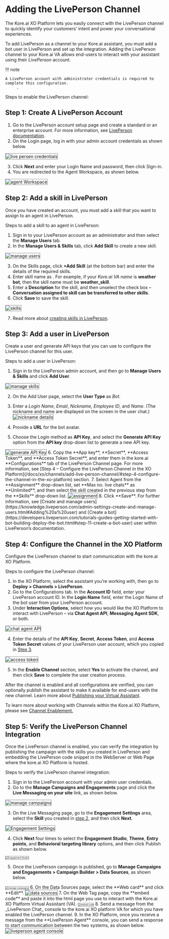# **Adding the LivePerson Channel**

The Kore.ai XO Platform lets you easily connect with the LivePerson channel to quickly identify your customers’ intent and power your conversational experiences.

To add LivePerson as a channel to your Kore.ai assistant, you must add a bot user in LivePerson and set up the integration. Adding the LivePerson channel to your Kore.ai VA allows end-users to interact with your assistant using their _LivePerson_ account.

!!! note

    A LivePerson account with administrator credentials is required to complete this configuration.
         .

Steps to enable the LivePerson channel:


## Step 1: Create A LivePerson Account


1. Go to the LivePerson account setup page and create a standard or an enterprise account. For more information, see [LivePerson documentation](https://developers.liveperson.com/get-started-with-automation.html#access-the-conversational-ai-applications).
2. On the Login page, log in with your admin account credentials as shown below.
<img src="./images/liveperson_channel1.png" alt="live persen credentials" title="live persen credentials" style="border: 1px solid gray;">

3. Click **Next** and enter your Login Name and password, then click Sign-in.
4. You are redirected to the Agent Workspace, as shown below.
<img src="./images/liveperson_channel2.png" alt="agent Workspace" title="agent Workspace" style="border: 1px solid gray;">


## Step 2: Add a skill in LivePerson

Once you have created an account, you must add a skill that you want to assign to an agent in LivePerson.

Steps to add a skill to an agent in LivePerson:


1. Sign in to your LivePerson account as an administrator and then select the **Manage Users** tab.
2. In the **Manage Users & Skills** tab, click **Add Skill** to create a new skill.
<img src="./images/liveperson_channel3.png" alt="manage users" title="manage users" style="border: 1px solid gray;">

3. On the Skills page, click **+Add Skill** (at the bottom bar) and enter the details of the required skills.
4. Enter skill name as . For example, if your _Kore.ai VA name_ is **weather bot**, then the skill name must be **weather_skill**.
5. Enter a **Description** for the skill, and then unselect the check box – **Conversation assigned to skill can be transferred to other skills**.
6. Click **Save** to save the skill.
<img src="./images/liveperson_channel4.png" alt="skills" title="skills" style="border: 1px solid gray;">

7. Read more about [creating skills in LivePerson](https://knowledge.liveperson.com/admin-settings-skills-groups-connect-visitors-to-agents-by-skills.html/).


## Step 3: Add a user in LivePerson

Create a user and generate API keys that you can use to configure the LivePerson channel for this user.

Steps to add a user in LivePerson:


1. Sign in to the LivePerson admin account, and then go to **Manage Users & Skills** and click **Add User**.
<img src="./images/liveperson_channel4.png" alt="manage skills" title="manage skills" style="border: 1px solid gray;">

2. On the Add User page, select the **User Type** as _Bot_.
3. Enter a _Login Name_, _Email_, _Nickname_, _Employee ID_, and _Name_. (The nickname and name are displayed on the screen in the user chat.) <img src="./images/liveperson_channel5.png" alt="nickname details" title="nickname details" style="border: 1px solid gray;">

4. Provide a **URL** for the bot avatar.
5. Choose the Login method as **API Key**, and select the **Generate API Key** option from the **API key** drop-down list to generate a new API key.
<img src="./images/liveperson_channel6.png" alt="generate API Key" title="generate API Key" style="border: 1px solid gray;">
6. Copy the **App key**, **Secret**, **Access Token**, and **Access Token Secret**, and enter them in the kore.ai **Configurations** tab of the LivePerson Channel page. For more information, see [Step 4 – Configure the LivePerson Channel in the XO Platform](/docs/xo/channels/add-live-person-channel/#step-4-configure-the-channel-in-the-xo-platform) section.
7. Select Agent from the **Assignment** drop-down list, set **Max no. live chats** as **Unlimited**, and then select the skill created in the previous step from the **Skills** drop-down list.
<img src="./images/liveperson_channel7.png" alt="assignment" title="assignment" style="border: 1px solid gray;">
8. Click **Save**. For further information, see [Create and manage users](https://knowledge.liveperson.com/admin-settings-create-and-manage-users.html#Adding%20a%20user) and [Create a bot](https://developers.liveperson.com/tutorials-guides-getting-started-with-bot-building-deploy-the-bot.html#step-11-create-a-bot-user) user within LivePerson’s documentation.


## Step 4: Configure the Channel in the XO Platform

Configure the LivePerson channel to start communication with the kore.ai XO Platform.

Steps to configure the LivePerson channel:


1. In the XO Platform, select the assistant you’re working with, then go to **Deploy > Channels > LivePerson**.
2. Go to the Configurations tab. In the **Account ID** field, enter your LivePerson account ID.
In the **Login Name** field, enter the Login Name of the bot user from your LivePerson account.
3. Under **Interaction Options**, select how you would like the XO Platform to interact with LivePerson – via **Chat Agent API**, **Messaging Agent SDK**, or both.
<img src="./images/liveperson_channel8.png" alt="chat agent API " title="chat agent API" style="border: 1px solid gray;">

4. Enter the details of the **API Key**, **Secret**, **Access Token**, and **Access Token Secret** values of your LivePerson user account, which you copied in [Step 3](/docs/xo/channels/add-live-person-channel/#step-3-add-a-user-in-liveperson).
<img src="./images/liveperson_channel9.png" alt="access token" title="access token" style="border: 1px solid gray;">

5. In the **Enable Channel** section, select **Yes** to activate the channel, and then click **Save** to complete the user creation process.

After the channel is enabled and all configurations are verified, you can optionally publish the assistant to make it available for end-users with the new channel. Learn more about [Publishing your Virtual Assistant](https://developer.kore.ai/docs/bots/publish/publishing-bot/).

To learn more about working with Channels within the Kore.ai XO Platform, please see [Channel Enablement.](https://developer.kore.ai/docs/bots/channel-enablement/adding-channels-to-your-bot/)


## Step 5: Verify the LivePerson Channel Integration

Once the LivePerson channel is enabled, you can verify the integration by publishing the campaign with the skills you created in LivePerson and embedding the LivePerson code snippet in the WebServer or Web Page where the kore.ai XO Platform is hosted.

Steps to verify the LivePerson channel integration:


1. Sign in to the LivePerson account with your admin user credentials.
2. Go to the **Manage Campaigns and Engagements** page and click the **Live Messaging on your site** link, as shown below.
<img src="./images/liveperson_channel10.png" alt="manage campaigns" title="manage campaigns" style="border: 1px solid gray;">

3. On the Live Messaging page, go to the **Engagement Settings** area, select the **Skill** you created in [step 2](/docs/xo/channels/add-live-person-channel/#step-2-add-a-skill-in-liveperson), and then click **Next**.
<img src="./images/liveperson_channel11.png" alt="Engagement Settings" title="Engagement Settings" style="border: 1px solid gray;">

4. Click **Next** four times to select the **Engagement Studio**, **Theme**, **Entry points**, and **Behavioral targeting library** options, and then click Publish as shown below.
<img src="./images/liveperson_channel12.png" alt="Engagement Studio" title="Engagement Studio" style="border: 1px solid gray; zoom:50%;">

5. Once the LivePerson campaign is published, go to **Manage Campaigns and Engagements > Campaign Builder > Data Sources**, as shown below.
<img src="./images/liveperson_channel13.png" alt="manage campaigns" title="manage campaigns" style="border: 1px solid gray; zoom:50%;">
6. On the Data Sources page, select the **Web card** and click **Edit**.
<img src="./images/liveperson_channel14.png" alt="data sources" title="data sources" style="border: 1px solid gray;">
7. On the Web Tag page, copy the **embed code** and paste it into the html page you use to interact with the Kore.ai XO Platform Virtual Assistant (VA).
<img src="./images/liveperson_channel15.png" alt="embed code" title="embed code" style="border: 1px solid gray; zoom:50%;">
8. Send a message from the _LivePerson Chat_ console to the kore.ai XO platform VA for which you have enabled the LivePerson channel.
9. In the XO Platform, once you receive a message from the **LivePerson Agent** console, you can send a response to start communication between the two systems, as shown below.
<img src="./images/liveperson_channel10.png" alt="liveperson agent console" title="liveperson agent console" style="border: 1px solid gray;">
